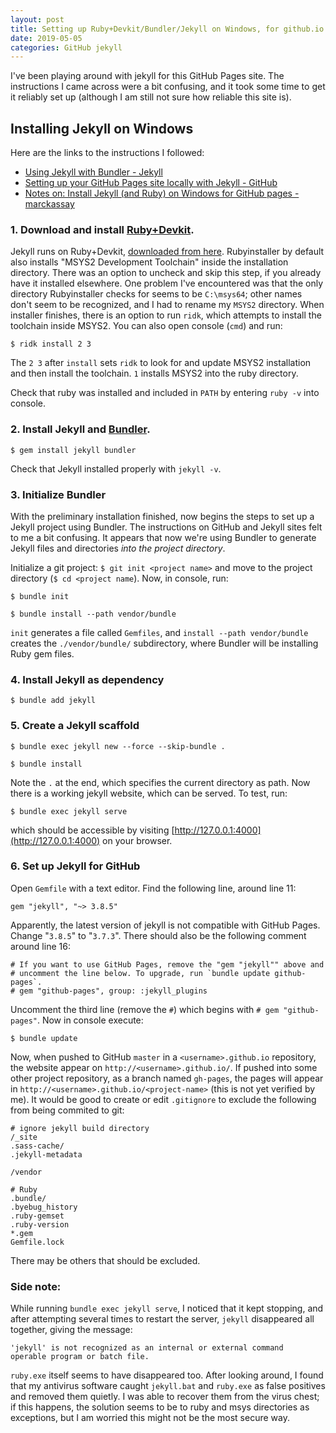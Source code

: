 ```yaml
---
layout: post
title: Setting up Ruby+Devkit/Bundler/Jekyll on Windows, for github.io
date: 2019-05-05
categories: GitHub jekyll
---
```

I've been playing around with jekyll for this GitHub Pages site. The instructions I came across were a bit confusing, and it took some time to get it reliably set up (although I am still not sure how reliable this site is).

## Installing Jekyll on Windows

Here are the links to the instructions I followed:

- [Using Jekyll with Bundler - Jekyll](https://jekyllrb.com/tutorials/using-jekyll-with-bundler/)
- [Setting up your GitHub Pages site locally with Jekyll - GitHub](https://help.github.com/en/articles/setting-up-your-github-pages-site-locally-with-jekyll)
- [Notes on: Install Jekyll (and Ruby) on Windows for GitHub pages - marckassay](https://gist.github.com/marckassay/45f186d0f51a1d58621a0cf4acb10457)

### 1. Download and install [Ruby+Devkit](https://rubyinstaller.org/).

Jekyll runs on Ruby+Devkit, [downloaded from here](https://rubyinstaller.org/). Rubyinstaller by default also installs "MSYS2 Development Toolchain" inside the installation directory. There was an option to uncheck and skip this step, if you already have it installed elsewhere. One problem I've encountered was that the only directory Rubyinstaller checks for seems to be `C:\msys64`; other names don't seem to be recognized, and I had to rename my `MSYS2` directory. When installer finishes, there is an option to run `ridk`, which attempts to install the toolchain inside MSYS2. You can also open console (`cmd`) and run:

```
$ ridk install 2 3
```

The `2 3` after `install` sets `ridk` to look for and update MSYS2 installation and then install the toolchain. `1` installs MSYS2 into the ruby directory.

Check that ruby was installed and included in `PATH` by entering `ruby -v` into console.

### 2. Install Jekyll and [Bundler](https://bundler.io/).

```
$ gem install jekyll bundler
```

Check that Jekyll installed properly with `jekyll -v`.

### 3. Initialize Bundler

With the preliminary installation finished, now begins the steps to set up a Jekyll project using Bundler. The instructions on GitHub and Jekyll sites felt to me a bit confusing. It appears that now we're using Bundler to generate Jekyll files and directories *into the project directory*.

Initialize a git project: `$ git init <project name>` and move to the project directory (`$ cd <project name`). Now, in console, run:

```
$ bundle init

$ bundle install --path vendor/bundle
```

`init` generates a file called `Gemfiles`, and `install --path vendor/bundle` creates the `./vendor/bundle/` subdirectory, where Bundler will be installing Ruby gem files.

### 4. Install Jekyll as dependency

```
$ bundle add jekyll
```

### 5. Create a Jekyll scaffold

```
$ bundle exec jekyll new --force --skip-bundle .

$ bundle install
```

Note the `.` at the end, which specifies the current directory as path. Now there is a working jekyll website, which can be served. To test, run:

```
$ bundle exec jekyll serve
```

which should be accessible by visiting [http://127.0.0.1:4000](http://127.0.0.1:4000) on your browser.

### 6. Set up Jekyll for GitHub

Open `Gemfile` with a text editor. Find the following line, around line 11:

```
gem "jekyll", "~> 3.8.5"
```

Apparently, the latest version of jekyll is not compatible with GitHub Pages. Change "`3.8.5`" to "`3.7.3`". There should also be the following comment around line 16:

```
# If you want to use GitHub Pages, remove the "gem "jekyll"" above and
# uncomment the line below. To upgrade, run `bundle update github-pages`.
# gem "github-pages", group: :jekyll_plugins
```

Uncomment the third line (remove the `#`) which begins with `# gem "github-pages"`. Now in console execute:

```
$ bundle update 
```

Now, when pushed to GitHub `master` in a `<username>.github.io` repository, the website appear on `http://<username>.github.io/`. If pushed into some other project repository, as a branch named `gh-pages`, the pages will appear in `http://<username>.github.io/<project-name>` (this is not yet verified by me). It would be good to create or edit `.gitignore` to exclude the following from being commited to git:

```
# ignore jekyll build directory
/_site
.sass-cache/
.jekyll-metadata

/vendor

# Ruby
.bundle/
.byebug_history
.ruby-gemset
.ruby-version
*.gem
Gemfile.lock
```

There may be others that should be excluded.

### Side note:

While running `bundle exec jekyll serve`, I noticed that it kept stopping, and after attempting several times to restart the server, `jekyll` disappeared all together, giving the message:

```
'jekyll' is not recognized as an internal or external command
operable program or batch file.
```

`ruby.exe` itself seems to have disappeared too. After looking around, I found that my antivirus software caught `jekyll.bat` and `ruby.exe` as false positives and removed them quietly. I was able to recover them from the virus chest; if this happens, the solution seems to be to ruby and msys directories as exceptions, but I am worried this might not be the most secure way.
